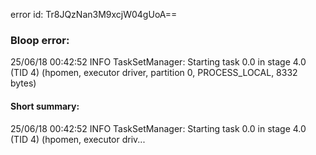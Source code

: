error id: Tr8JQzNan3M9xcjW04gUoA==
### Bloop error:

25/06/18 00:42:52 INFO TaskSetManager: Starting task 0.0 in stage 4.0 (TID 4) (hpomen, executor driver, partition 0, PROCESS_LOCAL, 8332 bytes)
#### Short summary: 

25/06/18 00:42:52 INFO TaskSetManager: Starting task 0.0 in stage 4.0 (TID 4) (hpomen, executor driv...